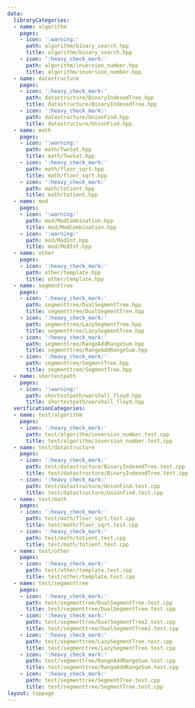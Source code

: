 ```yaml
---
data:
  libraryCategories:
  - name: algorithm
    pages:
    - icon: ':warning:'
      path: algorithm/binary_search.hpp
      title: algorithm/binary_search.hpp
    - icon: ':heavy_check_mark:'
      path: algorithm/inversion_number.hpp
      title: algorithm/inversion_number.hpp
  - name: datastructure
    pages:
    - icon: ':heavy_check_mark:'
      path: datastructure/BinaryIndexedTree.hpp
      title: datastructure/BinaryIndexedTree.hpp
    - icon: ':heavy_check_mark:'
      path: datastructure/UnionFind.hpp
      title: datastructure/UnionFind.hpp
  - name: math
    pages:
    - icon: ':warning:'
      path: math/TwoSat.hpp
      title: math/TwoSat.hpp
    - icon: ':heavy_check_mark:'
      path: math/floor_sqrt.hpp
      title: math/floor_sqrt.hpp
    - icon: ':heavy_check_mark:'
      path: math/totient.hpp
      title: math/totient.hpp
  - name: mod
    pages:
    - icon: ':warning:'
      path: mod/ModCombination.hpp
      title: mod/ModCombination.hpp
    - icon: ':warning:'
      path: mod/ModInt.hpp
      title: mod/ModInt.hpp
  - name: other
    pages:
    - icon: ':heavy_check_mark:'
      path: other/template.hpp
      title: other/template.hpp
  - name: segmenttree
    pages:
    - icon: ':heavy_check_mark:'
      path: segmenttree/DualSegmentTree.hpp
      title: segmenttree/DualSegmentTree.hpp
    - icon: ':heavy_check_mark:'
      path: segmenttree/LazySegmentTree.hpp
      title: segmenttree/LazySegmentTree.hpp
    - icon: ':heavy_check_mark:'
      path: segmenttree/RangeAddRangeSum.hpp
      title: segmenttree/RangeAddRangeSum.hpp
    - icon: ':heavy_check_mark:'
      path: segmenttree/SegmentTree.hpp
      title: segmenttree/SegmentTree.hpp
  - name: shortestpath
    pages:
    - icon: ':warning:'
      path: shortestpath/warshall_floyd.hpp
      title: shortestpath/warshall_floyd.hpp
  verificationCategories:
  - name: test/algorithm
    pages:
    - icon: ':heavy_check_mark:'
      path: test/algorithm/inversion_number.test.cpp
      title: test/algorithm/inversion_number.test.cpp
  - name: test/datastructure
    pages:
    - icon: ':heavy_check_mark:'
      path: test/datastructure/BinaryIndexedTree.test.cpp
      title: test/datastructure/BinaryIndexedTree.test.cpp
    - icon: ':heavy_check_mark:'
      path: test/datastructure/UnionFind.test.cpp
      title: test/datastructure/UnionFind.test.cpp
  - name: test/math
    pages:
    - icon: ':heavy_check_mark:'
      path: test/math/floor_sqrt.test.cpp
      title: test/math/floor_sqrt.test.cpp
    - icon: ':heavy_check_mark:'
      path: test/math/totient.test.cpp
      title: test/math/totient.test.cpp
  - name: test/other
    pages:
    - icon: ':heavy_check_mark:'
      path: test/other/template.test.cpp
      title: test/other/template.test.cpp
  - name: test/segmenttree
    pages:
    - icon: ':heavy_check_mark:'
      path: test/segmenttree/DualSegmentTree.test.cpp
      title: test/segmenttree/DualSegmentTree.test.cpp
    - icon: ':heavy_check_mark:'
      path: test/segmenttree/DualSegmentTree2.test.cpp
      title: test/segmenttree/DualSegmentTree2.test.cpp
    - icon: ':heavy_check_mark:'
      path: test/segmenttree/LazySegmentTree.test.cpp
      title: test/segmenttree/LazySegmentTree.test.cpp
    - icon: ':heavy_check_mark:'
      path: test/segmenttree/RangeAddRangeSum.test.cpp
      title: test/segmenttree/RangeAddRangeSum.test.cpp
    - icon: ':heavy_check_mark:'
      path: test/segmenttree/SegmentTree.test.cpp
      title: test/segmenttree/SegmentTree.test.cpp
layout: toppage
---
```

